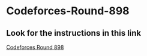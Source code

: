 # Codeforces-Round-898

## Look for the instructions in this link

[Codeforces Round 898](https://codeforces.com/contest/1873/problem/A)

